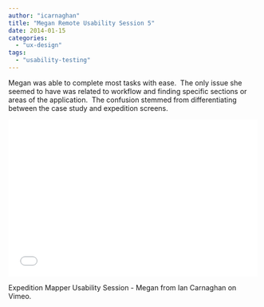 ```yaml
---
author: "icarnaghan"
title: "Megan Remote Usability Session 5"
date: 2014-01-15
categories: 
  - "ux-design"
tags: 
  - "usability-testing"
---
```


Megan was able to complete most tasks with ease.  The only issue she seemed to have was related to workflow and finding specific sections or areas of the application.  The confusion stemmed from differentiating between the case study and expedition screens.

<!--more-->

<iframe src="//player.vimeo.com/video/84348421" width="500" height="315" frameborder="0" allowfullscreen="allowfullscreen"></iframe>

Expedition Mapper Usability Session - Megan from Ian Carnaghan on Vimeo.

